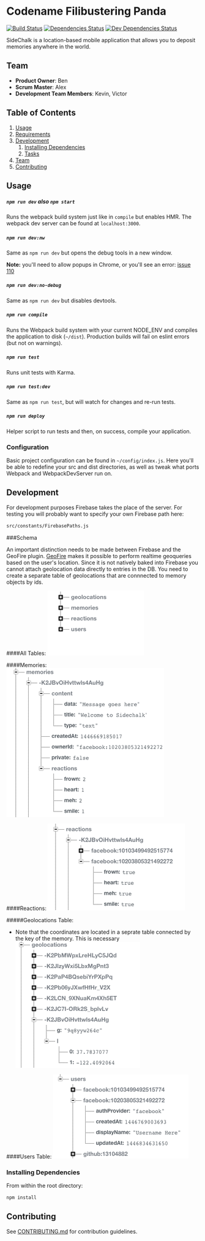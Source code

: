 
# Codename Filibustering Panda
[![Build Status](https://travis-ci.org/FILIBUSTERING-PANDA/FILIBUSTERING-PANDA.svg?branch=master)](https://travis-ci.org/FILIBUSTERING-PANDA/FILIBUSTERING-PANDA)
[![Dependencies Status](https://david-dm.org/FILIBUSTERING-PANDA/FILIBUSTERING-PANDA.svg)](https://david-dm.org/FILIBUSTERING-PANDA/FILIBUSTERING-PANDA)
[![Dev Dependencies Status](https://david-dm.org/FILIBUSTERING-PANDA/FILIBUSTERING-PANDA/dev-status.svg)](https://david-dm.org/FILIBUSTERING-PANDA/FILIBUSTERING-PANDA)


SideChalk is a location-­based mobile application that allows you to deposit memories anywhere in the world. 


## Team

  - __Product Owner__: Ben
  - __Scrum Master__: Alex
  - __Development Team Members__: Kevin, Victor

## Table of Contents

1. [Usage](#Usage)
1. [Requirements](#requirements)
1. [Development](#development)
    1. [Installing Dependencies](#installing-dependencies)
    1. [Tasks](#tasks)
1. [Team](#team)
1. [Contributing](#contributing)

## Usage

##### `npm run dev` also `npm start`
Runs the webpack build system just like in `compile` but enables HMR. The webpack dev server can be found at `localhost:3000`.

##### `npm run dev:nw`
Same as `npm run dev` but opens the debug tools in a new window.

**Note:** you'll need to allow popups in Chrome, or you'll see an error: [issue 110](https://github.com/davezuko/react-redux-starter-kit/issues/110)

##### `npm run dev:no-debug`
Same as `npm run dev` but disables devtools.

##### `npm run compile`
Runs the Webpack build system with your current NODE_ENV and compiles the application to disk (`~/dist`). Production builds will fail on eslint errors (but not on warnings).

##### `npm run test`
Runs unit tests with Karma.

##### `npm run test:dev`
Same as `npm run test`, but will watch for changes and re-run tests.

##### `npm run deploy`
Helper script to run tests and then, on success, compile your application.

### Configuration

Basic project configuration can be found in `~/config/index.js`. Here you'll be able to redefine your src and dist directories, as well as tweak what ports Webpack and WebpackDevServer run on.

## Development

For development purposes Firebase takes the place of the server. For testing you will probably want to specify your own Firebase path here: 

```sh
src/constants/FirebasePaths.js
```

###Schema

An important distinction needs to be made between Firebase and the GeoFire plugin. [GeoFire](https://github.com/firebase/geofire-js) makes it possible to perform realtime geoqueries based on the user's location. Since it is not natively baked into Firebase you cannot attach geolocation data directly to entries in the DB. You need to create a separate table of geolocations that are connnected to memory objects by ids.



####All Tables:
![alt tag](https://raw.githubusercontent.com/FILIBUSTERING-PANDA/FILIBUSTERING-PANDA/master/src/assets/alltables.png)


####Memories:
![alt tag](https://raw.githubusercontent.com/FILIBUSTERING-PANDA/FILIBUSTERING-PANDA/master/src/assets/memories.png)

####Reactions:
![alt tag](https://raw.githubusercontent.com/FILIBUSTERING-PANDA/FILIBUSTERING-PANDA/master/src/assets/reactions.png)



#####Geolocations Table:

* Note that the coordinates are located in a seprate table connected by the key of the memory. This is necessary
![alt tag](https://raw.githubusercontent.com/FILIBUSTERING-PANDA/FILIBUSTERING-PANDA/master/src/assets/geolocations.png
)


####Users Table:
![alt tag](https://raw.githubusercontent.com/FILIBUSTERING-PANDA/FILIBUSTERING-PANDA/master/src/assets/users.png
)




### Installing Dependencies

From within the root directory:

```sh
npm install
```



## Contributing

See [CONTRIBUTING.md](CONTRIBUTING.md) for contribution guidelines.

